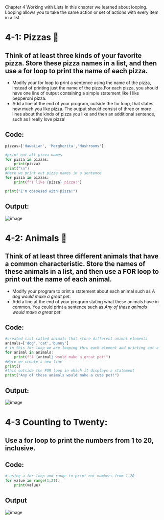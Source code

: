 Chapter 4 Working with Lists
In this chapter we learned about looping. Looping allows you to take the same action or set of actions with every item in a list. 

# 4-1: Pizzas 🍕
## Think of at least three kinds of your favorite pizza. Store these pizza names in a list, and then use a for loop to print the name of each pizza.
* Modify your for loop to print a sentence using the name of the pizza, instead of printing just the name of the pizza.For each pizza, you should have one line of output containing a simple statement like I like pepperoni pizza. 
* Add a line at the end of your program, outside the for loop, that states how much you like pizza. The output should consist of three or more lines about the kinds of pizza you like and then an additional sentence, such as I really love pizza!

## Code:
```python
pizzas=['Hawaiian', 'Margherita','Mushrooms']

#print out all pizza names
for pizza in pizzas:
    print(pizza)
print("\n")
#Here we print out pizza names in a sentence
for pizza in pizzas:
    print(f"I like {pizza} pizza!")

print("I'm obssesed with pizza!")
```
## Output: 
![image](https://github.com/user-attachments/assets/99b2139a-cba4-4f15-a87e-8fb778c4c761)



# 4-2: Animals 🐶
## Think of at least three different animals that have a common characteristic. Store the names of these animals in a list, and then use a FOR loop to print out the name of each animal. 
* Modify your program to print a statement about each animal such as  *A dog would make a great pet*.
* Add a line at the end of your program stating what these animals have in common. You could print a sentence such as *Any of these animals would make a great pet*!
## Code:
```python
#created list called animals that store different animal elements
animals=['dog','cat','bunny']
# in this for loop we are looping thru each element and printing out a statement
for animal in animals:
    print(f"A {animal} would make a great pet!")
#Here we create a new line 
print()
#this outside the FOR loop in which it displays a statement
print("Any of these animals would make a cute pet!")   

```
## Output: 

![image](https://github.com/user-attachments/assets/d6b35436-f24f-4311-a02c-3911c72e80a3)

# 4-3 Counting to Twenty:
## Use a for loop to print the numbers from 1 to 20, inclusive.

## Code:

```python
# using a for loop and range to print out numbers from 1-20
for value in range(1,21):
    print(value)

```
## Output
![image](https://github.com/user-attachments/assets/3daf452d-8ce6-4054-8a38-c9e8b25e05e3)

